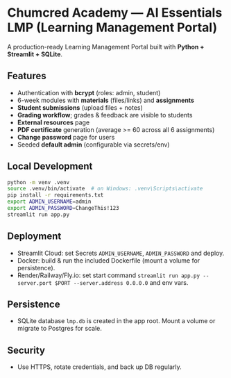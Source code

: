 # Chumcred Academy — AI Essentials LMP (Learning Management Portal)

A production-ready Learning Management Portal built with **Python + Streamlit + SQLite**.

## Features
- Authentication with **bcrypt** (roles: admin, student)
- 6-week modules with **materials** (files/links) and **assignments**
- **Student submissions** (upload files + notes)
- **Grading workflow**; grades & feedback are visible to students
- **External resources** page
- **PDF certificate** generation (average >= 60 across all 6 assignments)
- **Change password** page for users
- Seeded **default admin** (configurable via secrets/env)

## Local Development
```bash
python -m venv .venv
source .venv/bin/activate  # on Windows: .venv\Scripts\activate
pip install -r requirements.txt
export ADMIN_USERNAME=admin
export ADMIN_PASSWORD=ChangeThis!123
streamlit run app.py
```

## Deployment
- Streamlit Cloud: set Secrets `ADMIN_USERNAME`, `ADMIN_PASSWORD` and deploy.
- Docker: build & run the included Dockerfile (mount a volume for persistence).
- Render/Railway/Fly.io: set start command `streamlit run app.py --server.port $PORT --server.address 0.0.0.0` and env vars.

## Persistence
- SQLite database `lmp.db` is created in the app root. Mount a volume or migrate to Postgres for scale.

## Security
- Use HTTPS, rotate credentials, and back up DB regularly.
